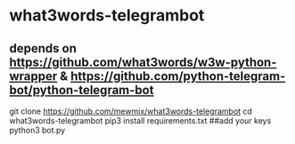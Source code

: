 # what3words-telegrambot
## depends on https://github.com/what3words/w3w-python-wrapper & https://github.com/python-telegram-bot/python-telegram-bot
git clone https://github.com/mewmix/what3words-telegrambot
cd what3words-telegrambot
pip3 install requirements.txt
##add your keys
python3 bot.py 
